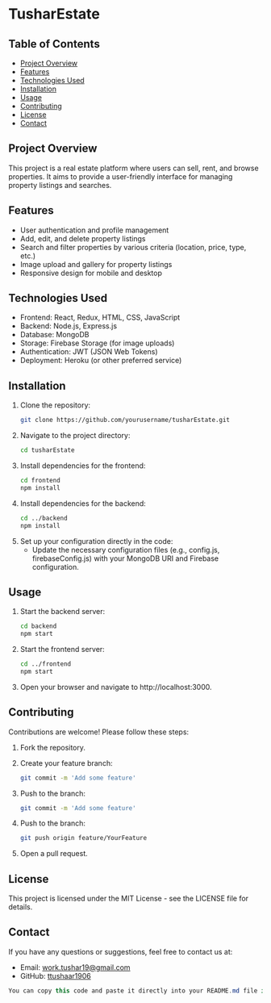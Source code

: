 # TusharEstate

## Table of Contents
- [Project Overview](#project-overview)
- [Features](#features)
- [Technologies Used](#technologies-used)
- [Installation](#installation)
- [Usage](#usage)
- [Contributing](#contributing)
- [License](#license)
- [Contact](#contact)

## Project Overview
This project is a real estate platform where users can sell, rent, and browse properties. It aims to provide a user-friendly interface for managing property listings and searches.

## Features
- User authentication and profile management
- Add, edit, and delete property listings
- Search and filter properties by various criteria (location, price, type, etc.)
- Image upload and gallery for property listings
- Responsive design for mobile and desktop

## Technologies Used
- Frontend: React, Redux, HTML, CSS, JavaScript
- Backend: Node.js, Express.js
- Database: MongoDB
- Storage: Firebase Storage (for image uploads)
- Authentication: JWT (JSON Web Tokens)
- Deployment: Heroku (or other preferred service)

## Installation
1. Clone the repository:
   ```sh
   git clone https://github.com/yourusername/tusharEstate.git
2. Navigate to the project directory:
   ```sh 
   cd tusharEstate
3. Install dependencies for the frontend:
   ```sh
   cd frontend
   npm install
4. Install dependencies for the backend:
   ```sh
   cd ../backend
   npm install
5. Set up your configuration directly in the code:
   - Update the necessary configuration files (e.g., config.js, firebaseConfig.js) with your MongoDB URI and Firebase configuration.

## Usage
1. Start the backend server:
   ```sh
   cd backend
   npm start
2. Start the frontend server:
   
   ```sh
   cd ../frontend
   npm start
   
3. Open your browser and navigate to http://localhost:3000.

## Contributing
Contributions are welcome! Please follow these steps:
1. Fork the repository.
   
2. Create your feature branch:
   
   ```sh
   git commit -m 'Add some feature'
   
3. Push to the branch:
   ```sh
   git commit -m 'Add some feature'
   
4. Push to the branch:
   ```sh
   git push origin feature/YourFeature
   
5. Open a pull request.

## License
This project is licensed under the MIT License - see the LICENSE file for details.

## Contact
If you have any questions or suggestions, feel free to contact us at:

- Email: work.tushar19@gmail.com
- GitHub: [ttushaar1906](https://github.com/ttushaar1906)
  
```csharp
You can copy this code and paste it directly into your README.md file in your README editor. Adjust the placeholders like `yourusername`, project links, and email address as needed.
